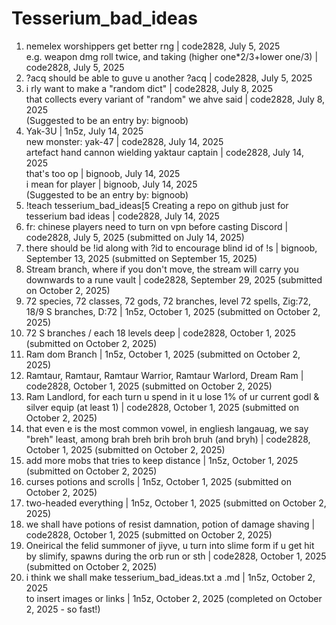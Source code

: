 # Tesserium_bad_ideas
1. nemelex worshippers get better rng | code2828, July 5, 2025\
  e.g. weapon dmg roll twice, and taking (higher one*2/3+lower one/3) | code2828, July 5, 2025
2. ?acq should be able to guve u another ?acq | code2828, July 5, 2025
3. i rly want to make a "random dict" | code2828, July 8, 2025\
  that collects every variant of "random" we ahve said | code2828, July 8, 2025\
  (Suggested to be an entry by: bignoob)
4. Yak-3U | 1n5z, July 14, 2025 \
  new monster: yak-47 | code2828, July 14, 2025\
  artefact hand cannon wielding yaktaur captain | code2828, July 14, 2025\
  that's too op | bignoob, July 14, 2025\
  i mean for player | bignoob, July 14, 2025\
  (Suggested to be an entry by: bignoob)
5. !teach tesserium_bad_ideas[5 Creating a repo on github just for tesserium bad ideas | code2828, July 14, 2025
6. fr: chinese players need to turn on vpn before casting Discord | code2828, July 5, 2025 (submitted on July 14, 2025)
7. there should be !id along with ?id to encourage blind id of !s | bignoob, September 13, 2025 (submitted on September 15, 2025)
8. Stream branch, where if you don't move, the stream will carry you downwards to a rune vault | code2828, September 29, 2025 (submitted on October 2, 2025)
9. 72 species, 72 classes, 72 gods, 72 branches, level 72 spells, Zig:72, 18/9 S branches, D:72 | 1n5z, October 1, 2025 (submitted on October 2, 2025)
10. 72 S branches / each 18 levels deep | code2828, October 1, 2025 (submitted on October 2, 2025)
11. Ram dom Branch | 1n5z, October 1, 2025 (submitted on October 2, 2025)
12. Ramtaur, Ramtaur, Ramtaur Warrior, Ramtaur Warlord, Dream Ram | code2828, October 1, 2025 (submitted on October 2, 2025)
13. Ram Landlord, for each turn u spend in it u lose 1% of ur current godl & silver equip (at least 1) | code2828, October 1, 2025 (submitted on October 2, 2025)
14. that even e is the most common vowel, in engliesh langauag, we say "breh" least, among brah breh brih broh bruh (and bryh) | code2828, October 1, 2025 (submitted on October 2, 2025)
15. add more mobs that tries to keep distance | 1n5z, October 1, 2025 (submitted on October 2, 2025)
16. curses potions and scrolls | 1n5z, October 1, 2025 (submitted on October 2, 2025)
17. two-headed everything | 1n5z, October 1, 2025 (submitted on October 2, 2025)
18. we shall have potions of resist damnation, potion of damage shaving | code2828, October 1, 2025 (submitted on October 2, 2025)
19. Oneirical the felid summoner of jiyve, u turn into slime form if u get hit by slimify, spawns during the orb run or sth | code2828, October 1, 2025 (submitted on October 2, 2025)
20. i think we shall make tesserium_bad_ideas.txt a .md | 1n5z, October 2, 2025\
  to insert images or links | 1n5z, October 2, 2025 (completed on October 2, 2025 - so fast!)
